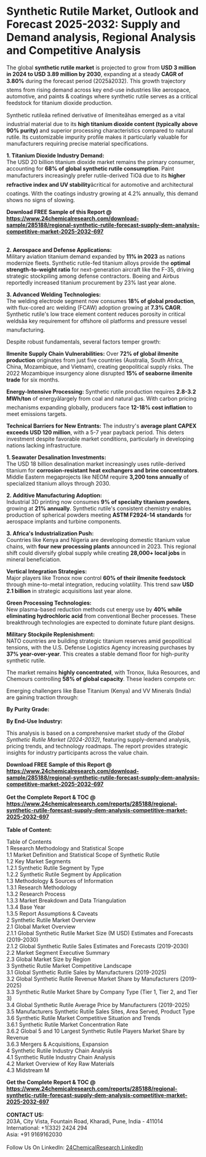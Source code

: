 <h1>Synthetic Rutile Market, Outlook and Forecast 2025-2032: Supply and Demand analysis, Regional Analysis and Competitive Analysis</h1><p>The global <strong>synthetic rutile market</strong> is projected to grow from <strong>USD 3 million in 2024 to USD 3.89 million by 2030</strong>, expanding at a steady <strong>CAGR of 3.80%</strong> during the forecast period (2025â2032). This growth trajectory stems from rising demand across key end-use industries like aerospace, automotive, and paints &amp; coatings where synthetic rutile serves as a critical feedstock for titanium dioxide production.</p><p>Synthetic rutileâa refined derivative of ilmeniteâhas emerged as a vital industrial material due to its <strong>high titanium dioxide content (typically above 90% purity)</strong> and superior processing characteristics compared to natural rutile. Its customizable impurity profile makes it particularly valuable for manufacturers requiring precise material specifications.</p><p><strong>1. Titanium Dioxide Industry Demand:</strong><br>
The USD 20 billion titanium dioxide market remains the primary consumer, accounting for <strong>68% of global synthetic rutile consumption</strong>. Paint manufacturers increasingly prefer rutile-derived TiOâ due to its <strong>higher refractive index and UV stability</strong>âcritical for automotive and architectural coatings. With the coatings industry growing at 4.2% annually, this demand shows no signs of slowing.</p><div><b>Download FREE Sample of this Report @ 
            <a href="https://www.24chemicalresearch.com/download-sample/285188/regional-synthetic-rutile-forecast-supply-dem-analysis-competitive-market-2025-2032-697">
            https://www.24chemicalresearch.com/download-sample/285188/regional-synthetic-rutile-forecast-supply-dem-analysis-competitive-market-2025-2032-697</a></b></div><br><p><strong>2. Aerospace and Defense Applications:</strong><br>
Military aviation titanium demand expanded by <strong>11% in 2023</strong> as nations modernize fleets. Synthetic rutile-fed titanium alloys provide the <strong>optimal strength-to-weight ratio</strong> for next-generation aircraft like the F-35, driving strategic stockpiling among defense contractors. Boeing and Airbus reportedly increased titanium procurement by 23% last year alone.</p><p><strong>3. Advanced Welding Technologies:</strong><br>
The welding electrode segment now consumes <strong>18% of global production</strong>, with flux-cored arc welding (FCAW) adoption growing at <strong>7.3% CAGR</strong>. Synthetic rutile's low trace element content reduces porosity in critical weldsâa key requirement for offshore oil platforms and pressure vessel manufacturing.</p><p>Despite robust fundamentals, several factors temper growth:</p><p><strong>Ilmenite Supply Chain Vulnerabilities:</strong> Over <strong>72% of global ilmenite production</strong> originates from just five countries (Australia, South Africa, China, Mozambique, and Vietnam), creating geopolitical supply risks. The 2022 Mozambique insurgency alone disrupted <strong>15% of seaborne ilmenite trade</strong> for six months.</p><p><strong>Energy-Intensive Processing:</strong> Synthetic rutile production requires <strong>2.8-3.2 MWh/ton</strong> of energyâlargely from coal and natural gas. With carbon pricing mechanisms expanding globally, producers face <strong>12-18% cost inflation</strong> to meet emissions targets.</p><p><strong>Technical Barriers for New Entrants:</strong> The industry's <strong>average plant CAPEX exceeds USD 120 million</strong>, with a 5-7 year payback period. This deters investment despite favorable market conditions, particularly in developing nations lacking infrastructure.</p><p><strong>1. Seawater Desalination Investments:</strong><br>
The USD 18 billion desalination market increasingly uses rutile-derived titanium for <strong>corrosion-resistant heat exchangers and brine concentrators</strong>. Middle Eastern megaprojects like NEOM require <strong>3,200 tons annually</strong> of specialized titanium alloys through 2030.</p><p><strong>2. Additive Manufacturing Adoption:</strong><br>
Industrial 3D printing now consumes <strong>9% of specialty titanium powders</strong>, growing at <strong>21% annually</strong>. Synthetic rutile's consistent chemistry enables production of spherical powders meeting <strong>ASTM F2924-14 standards</strong> for aerospace implants and turbine components.</p><p><strong>3. Africa's Industrialization Push:</strong><br>
Countries like Kenya and Nigeria are developing domestic titanium value chains, with <strong>four new processing plants</strong> announced in 2023. This regional shift could diversify global supply while creating <strong>28,000+ local jobs</strong> in mineral beneficiation.</p><p><strong>Vertical Integration Strategies:</strong><br>
	Major players like Tronox now control <strong>60% of their ilmenite feedstock</strong> through mine-to-metal integration, reducing volatility. This trend saw <strong>USD 2.1 billion</strong> in strategic acquisitions last year alone.</p><p><strong>Green Processing Technologies:</strong><br>
	New plasma-based reduction methods cut energy use by <strong>40% while eliminating hydrochloric acid</strong> from conventional Becher processes. These breakthrough technologies are expected to dominate future plant designs.</p><p><strong>Military Stockpile Replenishment:</strong><br>
	NATO countries are building strategic titanium reserves amid geopolitical tensions, with the U.S. Defense Logistics Agency increasing purchases by <strong>37% year-over-year</strong>. This creates a stable demand floor for high-purity synthetic rutile.</p><p>The market remains <strong>highly concentrated</strong>, with Tronox, Iluka Resources, and Chemours controlling <strong>58% of global capacity</strong>. These leaders compete on:</p><p>Emerging challengers like Base Titanium (Kenya) and VV Minerals (India) are gaining traction through:</p><p><strong>By Purity Grade:</strong></p><p><strong>By End-Use Industry:</strong></p><p>This analysis is based on a comprehensive market study of the <em>Global Synthetic Rutile Market (2024-2032)</em>, featuring supply-demand analysis, pricing trends, and technology roadmaps. The report provides strategic insights for industry participants across the value chain.</p><div><b>Download FREE Sample of this Report @ 
            <a href="https://www.24chemicalresearch.com/download-sample/285188/regional-synthetic-rutile-forecast-supply-dem-analysis-competitive-market-2025-2032-697">
            https://www.24chemicalresearch.com/download-sample/285188/regional-synthetic-rutile-forecast-supply-dem-analysis-competitive-market-2025-2032-697</a></b></div><br><div><b>Get the Complete Report & TOC @ 
            <a href="https://www.24chemicalresearch.com/reports/285188/regional-synthetic-rutile-forecast-supply-dem-analysis-competitive-market-2025-2032-697">
            https://www.24chemicalresearch.com/reports/285188/regional-synthetic-rutile-forecast-supply-dem-analysis-competitive-market-2025-2032-697</a></b></div><br>
            <b>Table of Content:</b><p>Table of Contents<br />
1 Research Methodology and Statistical Scope<br />
1.1 Market Definition and Statistical Scope of Synthetic Rutile<br />
1.2 Key Market Segments<br />
1.2.1 Synthetic Rutile Segment by Type<br />
1.2.2 Synthetic Rutile Segment by Application<br />
1.3 Methodology & Sources of Information<br />
1.3.1 Research Methodology<br />
1.3.2 Research Process<br />
1.3.3 Market Breakdown and Data Triangulation<br />
1.3.4 Base Year<br />
1.3.5 Report Assumptions & Caveats<br />
2 Synthetic Rutile Market Overview<br />
2.1 Global Market Overview<br />
2.1.1 Global Synthetic Rutile Market Size (M USD) Estimates and Forecasts (2019-2030)<br />
2.1.2 Global Synthetic Rutile Sales Estimates and Forecasts (2019-2030)<br />
2.2 Market Segment Executive Summary<br />
2.3 Global Market Size by Region<br />
3 Synthetic Rutile Market Competitive Landscape<br />
3.1 Global Synthetic Rutile Sales by Manufacturers (2019-2025)<br />
3.2 Global Synthetic Rutile Revenue Market Share by Manufacturers (2019-2025)<br />
3.3 Synthetic Rutile Market Share by Company Type (Tier 1, Tier 2, and Tier 3)<br />
3.4 Global Synthetic Rutile Average Price by Manufacturers (2019-2025)<br />
3.5 Manufacturers Synthetic Rutile Sales Sites, Area Served, Product Type<br />
3.6 Synthetic Rutile Market Competitive Situation and Trends<br />
3.6.1 Synthetic Rutile Market Concentration Rate<br />
3.6.2 Global 5 and 10 Largest Synthetic Rutile Players Market Share by Revenue<br />
3.6.3 Mergers & Acquisitions, Expansion<br />
4 Synthetic Rutile Industry Chain Analysis<br />
4.1 Synthetic Rutile Industry Chain Analysis<br />
4.2 Market Overview of Key Raw Materials<br />
4.3 Midstream M</p><div><b>Get the Complete Report & TOC @ 
            <a href="https://www.24chemicalresearch.com/reports/285188/regional-synthetic-rutile-forecast-supply-dem-analysis-competitive-market-2025-2032-697">
            https://www.24chemicalresearch.com/reports/285188/regional-synthetic-rutile-forecast-supply-dem-analysis-competitive-market-2025-2032-697</a></b></div><br><b>CONTACT US:</b><br>
            203A, City Vista, Fountain Road, Kharadi, Pune, India - 411014<br>
            International: +1(332) 2424 294<br>
            Asia: +91 9169162030 <br><br>
            Follow Us On LinkedIn: <a href="https://www.linkedin.com/company/24chemicalresearch/">24ChemicalResearch LinkedIn</a>